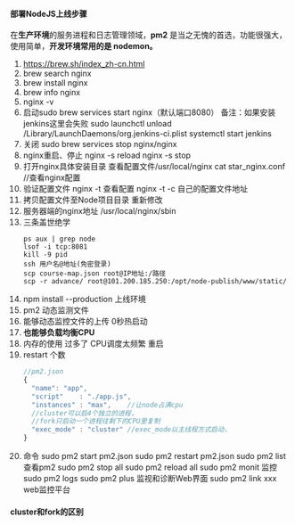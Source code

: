 #### 部署NodeJS上线步骤
在**生产环境**的服务进程和日志管理领域，**pm2** 是当之无愧的首选，功能很强大，使用简单，**开发环境常用的是 nodemon。**
1. https://brew.sh/index_zh-cn.html
1. brew search nginx
1. brew install nginx
1. brew info nginx
1. nginx -v
1. 启动sudo brew services start nginx（默认端口8080）
  备注：如果安装jenkins这里会失败
  sudo launchctl unload /Library/LaunchDaemons/org.jenkins-ci.plist
  systemctl start jenkins
1. 关闭
  sudo brew services stop nginx/nginx
1. nginx重启、停止
  nginx -s reload
  nginx -s stop
1. 打开nginx具体安装目录
  查看配置文件/usr/local/nginx
  cat star_nginx.conf //查看nginx配置
1. 验证配置文件
  nginx -t 查看配置
  nginx -t -c 自己的配置文件地址
1. 拷贝配置文件至Node项目目录 重新修改
1. 服务器端的nginx地址
  /usr/local/nginx/sbin
1. 三条盖世绝学
    ```code
    ps aux | grep node
    lsof -i tcp:8081
    kill -9 pid
    ssh 用户名@地址(免密登录)
    scp course-map.json root@IP地址:/路径
    scp -r advance/ root@101.200.185.250:/opt/node-publish/www/static/
    ```
1. npm install --production
  上线环境
1. pm2 动态监测文件
  1. 能够动态监控文件的上传 0秒热启动
  1. **也能够负载均衡CPU**
  1. 内存的使用 过多了 CPU调度太频繁 重启
  1. restart 个数
      ```js
      //pm2.json
      {
        "name": "app",
        "script"    : "./app.js",
        "instances" : "max",    //让node占满cpu
        //cluster可以启4个独立的进程，
        //fork只启动一个进程往剩下的CPU里复制
        "exec_mode" : "cluster" //exec_mode以主线程方式启动，
      }
      ```
  1. 命令 
    sudo pm2 start pm2.json
    sudo pm2 restart pm2.json
    sudo pm2 list 查看pm2
    sudo pm2 stop all
    sudo pm2 reload all
    sudo pm2 monit  监控
    sudo pm2 logs
    sudo pm2 plus     监视和诊断Web界面
    sudo pm2 link xxx web监控平台
#### cluster和fork的区别
